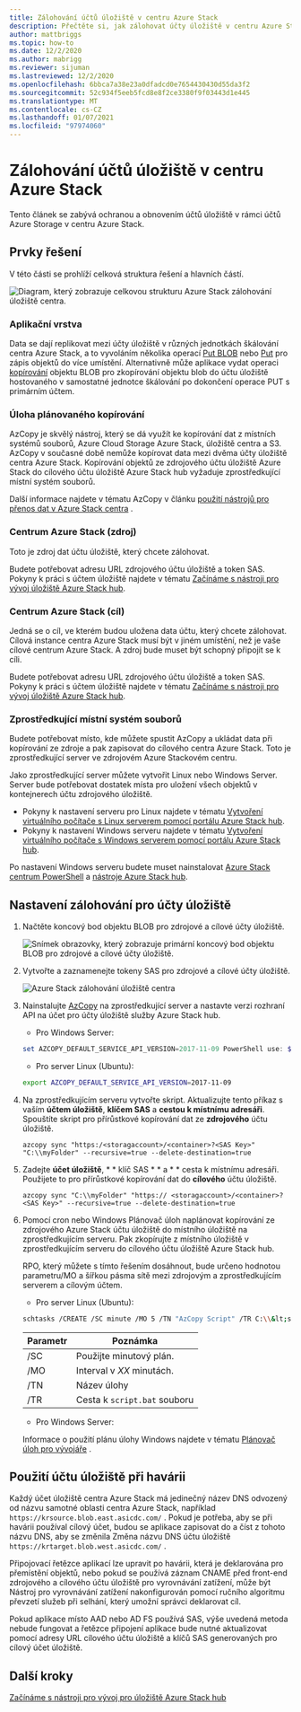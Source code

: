 ```yaml
---
title: Zálohování účtů úložiště v centru Azure Stack
description: Přečtěte si, jak zálohovat účty úložiště v centru Azure Stack.
author: mattbriggs
ms.topic: how-to
ms.date: 12/2/2020
ms.author: mabrigg
ms.reviewer: sijuman
ms.lastreviewed: 12/2/2020
ms.openlocfilehash: 6bbca7a38e23a0dfadcd0e7654430430d55da3f2
ms.sourcegitcommit: 52c934f5eeb5fcd8e8f2ce3380f9f03443d1e445
ms.translationtype: MT
ms.contentlocale: cs-CZ
ms.lasthandoff: 01/07/2021
ms.locfileid: "97974060"
---
```

# <a name="back-up-your-storage-accounts-on-azure-stack-hub"></a>Zálohování účtů úložiště v centru Azure Stack

Tento článek se zabývá ochranou a obnovením účtů úložiště v rámci účtů Azure Storage v centru Azure Stack.

## <a name="elements-of-the-solution"></a>Prvky řešení

V této části se prohlíží celková struktura řešení a hlavních částí.

![Diagram, který zobrazuje celkovou strukturu Azure Stack zálohování úložiště centra.](./media/azure-stack-network-howto-backup-storage/azure-stack-storage-backup.png)

### <a name="application-layer"></a>Aplikační vrstva

Data se dají replikovat mezi účty úložiště v různých jednotkách škálování centra Azure Stack, a to vyvoláním několika operací [Put BLOB](/rest/api/storageservices/put-blob) nebo [Put](/rest/api/storageservices/put-block) pro zápis objektů do více umístění. Alternativně může aplikace vydat operaci [kopírování](/rest/api/storageservices/copy-blob) objektu BLOB pro zkopírování objektu blob do účtu úložiště hostovaného v samostatné jednotce škálování po dokončení operace PUT s primárním účtem.

### <a name="scheduled-copy-task"></a>Úloha plánovaného kopírování

AzCopy je skvělý nástroj, který se dá využít ke kopírování dat z místních systémů souborů, Azure Cloud Storage Azure Stack, úložiště centra a S3. AzCopy v současné době nemůže kopírovat data mezi dvěma účty úložiště centra Azure Stack. Kopírování objektů ze zdrojového účtu úložiště Azure Stack do cílového účtu úložiště Azure Stack hub vyžaduje zprostředkující místní systém souborů.

Další informace najdete v tématu AzCopy v článku [použití nástrojů pro přenos dat v Azure Stack centra](./azure-stack-storage-transfer.md#azcopy) .

### <a name="azure-stack-hub-source"></a>Centrum Azure Stack (zdroj)

Toto je zdroj dat účtu úložiště, který chcete zálohovat.

Budete potřebovat adresu URL zdrojového účtu úložiště a token SAS. Pokyny k práci s účtem úložiště najdete v tématu [Začínáme s nástroji pro vývoj úložiště Azure Stack hub](azure-stack-storage-dev.md).

### <a name="azure-stack-hub-target"></a>Centrum Azure Stack (cíl)

Jedná se o cíl, ve kterém budou uložena data účtu, který chcete zálohovat. Cílová instance centra Azure Stack musí být v jiném umístění, než je vaše cílové centrum Azure Stack. A zdroj bude muset být schopný připojit se k cíli.

Budete potřebovat adresu URL zdrojového účtu úložiště a token SAS. Pokyny k práci s účtem úložiště najdete v tématu [Začínáme s nástroji pro vývoj úložiště Azure Stack hub](azure-stack-storage-dev.md).

### <a name="intermediary-local-filesystem"></a>Zprostředkující místní systém souborů

Budete potřebovat místo, kde můžete spustit AzCopy a ukládat data při kopírování ze zdroje a pak zapisovat do cílového centra Azure Stack. Toto je zprostředkující server ve zdrojovém Azure Stackovém centru.

Jako zprostředkující server můžete vytvořit Linux nebo Windows Server. Server bude potřebovat dostatek místa pro uložení všech objektů v kontejnerech účtu zdrojového úložiště.
- Pokyny k nastavení serveru pro Linux najdete v tématu [Vytvoření virtuálního počítače s Linux serverem pomocí portálu Azure Stack hub](azure-stack-quick-linux-portal.md).  
- Pokyny k nastavení Windows serveru najdete v tématu [Vytvoření virtuálního počítače s Windows serverem pomocí portálu Azure Stack hub](azure-stack-quick-windows-portal.md).  

Po nastavení Windows serveru budete muset nainstalovat [Azure Stack centrum PowerShell](../operator/powershell-install-az-module.md?toc=https%3A%2F%2Fdocs.microsoft.com%2FFazure-stack%2Fuser%2FTOC.json&bc=https%3A%2F%2Fdocs.microsoft.com%2FFazure-stack%2Fbreadcrumb%2Ftoc.json) a [nástroje Azure Stack hub](../operator/azure-stack-powershell-download.md?toc=https%3A%2F%2Fdocs.microsoft.com%2FFazure-stack%2Fuser%2FTOC.json&bc=https%3A%2F%2Fdocs.microsoft.com%2FFazure-stack%2Fbreadcrumb%2Ftoc.json).

## <a name="set-up-backup-for-storage-accounts"></a>Nastavení zálohování pro účty úložiště

1. Načtěte koncový bod objektu BLOB pro zdrojové a cílové účty úložiště.

    ![Snímek obrazovky, který zobrazuje primární koncový bod objektu BLOB pro zdrojové a cílové účty úložiště.](./media/azure-stack-network-howto-backup-storage/back-up-step1.png)

2. Vytvořte a zaznamenejte tokeny SAS pro zdrojové a cílové účty úložiště.

    ![Azure Stack zálohování úložiště centra](./media/azure-stack-network-howto-backup-storage/back-up-step2.png)

3. Nainstalujte [AzCopy](https://github.com/Azure/azure-storage-azcopy) na zprostředkující server a nastavte verzi rozhraní API na účet pro účty úložiště služby Azure Stack hub.

    - Pro Windows Server:

    ```PowerShell  
    set AZCOPY_DEFAULT_SERVICE_API_VERSION=2017-11-09 PowerShell use: $env:AZCOPY_DEFAULT_SERVICE_API_VERSION="2017-11-09"
    ```

    - Pro server Linux (Ubuntu):

    ```bash  
    export AZCOPY_DEFAULT_SERVICE_API_VERSION=2017-11-09
    ```

4. Na zprostředkujícím serveru vytvořte skript. Aktualizujte tento příkaz s vaším **účtem úložiště**, **klíčem SAS** a **cestou k místnímu adresáři**. Spouštíte skript pro přírůstkové kopírování dat ze **zdrojového** účtu úložiště.

    ```
    azcopy sync "https:/<storagaccount>/<container>?<SAS Key>" "C:\\myFolder" --recursive=true --delete-destination=true
    ```

5.  Zadejte **účet úložiště**, * * klíč SAS * * a * * cesta k místnímu adresáři.  Použijete to pro přírůstkové kopírování dat do **cílového** účtu úložiště.
    
    ```
    azcopy sync "C:\\myFolder" "https:// <storagaccount>/<container>?<SAS Key>" --recursive=true --delete-destination=true
    ```

6.  Pomocí cron nebo Windows Plánovač úloh naplánovat kopírování ze zdrojového Azure Stack účtu úložiště do místního úložiště na zprostředkujícím serveru. Pak zkopírujte z místního úložiště v zprostředkujícím serveru do cílového účtu úložiště Azure Stack hub.

    RPO, který můžete s tímto řešením dosáhnout, bude určeno hodnotou parametru/MO a šířkou pásma sítě mezi zdrojovým a zprostředkujícím serverem a cílovým účtem.

    - Pro server Linux (Ubuntu):

    ```bash  
    schtasks /CREATE /SC minute /MO 5 /TN "AzCopy Script" /TR C:\\&lt;script name>.bat
    ```

    | Parametr | Poznámka | 
    | ---- | ---- |
    | /SC | Použijte minutový plán. |
    | /MO | Interval v *XX* minutách. |
    | /TN | Název úlohy |
    | /TR | Cesta k `script.bat` souboru |


    - Pro Windows Server:

    Informace o použití plánu úlohy Windows najdete v tématu [Plánovač úloh pro vývojáře](/windows/win32/taskschd/task-scheduler-start-page) .
    

## <a name="use-your-storage-account-in-a-disaster"></a>Použití účtu úložiště při havárii

Každý účet úložiště centra Azure Stack má jedinečný název DNS odvozený od názvu samotné oblasti centra Azure Stack, například `https://krsource.blob.east.asicdc.com/` . Pokud je potřeba, aby se při havárii používal cílový účet, budou se aplikace zapisovat do a číst z tohoto názvu DNS, aby se změnila Změna názvu DNS účtu úložiště `https://krtarget.blob.west.asicdc.com/` .

Připojovací řetězce aplikací lze upravit po havárii, která je deklarována pro přemístění objektů, nebo pokud se používá záznam CNAME před front-end zdrojového a cílového účtu úložiště pro vyrovnávání zatížení, může být Nástroj pro vyrovnávání zatížení nakonfigurován pomocí ručního algoritmu převzetí služeb při selhání, který umožní správci deklarovat cíl.

Pokud aplikace místo AAD nebo AD FS používá SAS, výše uvedená metoda nebude fungovat a řetězce připojení aplikace bude nutné aktualizovat pomocí adresy URL cílového účtu úložiště a klíčů SAS generovaných pro cílový účet úložiště.

## <a name="next-steps"></a>Další kroky

[Začínáme s nástroji pro vývoj pro úložiště Azure Stack hub](azure-stack-storage-dev.md)

